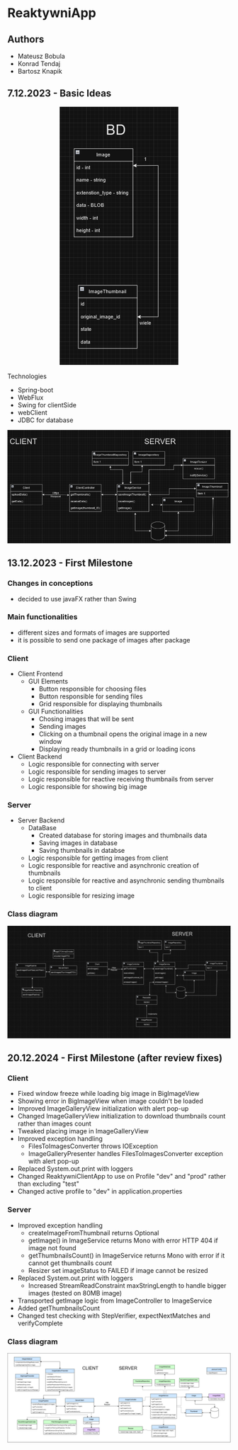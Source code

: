 # ReaktywniApp

## Authors

- Mateusz Bobula
- Konrad Tendaj
- Bartosz Knapik

## 7.12.2023 - Basic Ideas

<p align="center">
    <img src="md-images/db.png" alt="alt text">
</p>

Technologies
- Spring-boot
- WebFlux
- Swing for clientSide
- webClient
- JDBC for database

<p align="center">
    <img src="md-images/diagram1.png" alt="class diagram 1">
</p>

## 13.12.2023 - First Milestone

### Changes in conceptions
- decided to use javaFX rather than Swing

### Main functionalities
- different sizes and formats of images are supported
- it is possible to send one package of images after package

### Client
- Client Frontend
    - GUI Elements
        - Button responsible for choosing files
        - Button responsible for sending files
        - Grid responsible for displaying thumbnails
    - GUI Functionalities
        - Chosing images that will be sent
        - Sending images
        - Clicking on a thumbnail opens the original image in a new window
        - Displaying ready thumbnails in a grid or loading icons
- Client Backend
    - Logic responsible for connecting with server
    - Logic responsible for sending images to server
    - Logic responsible for reactive receiving thumbnails from server
    - Logic responsible for showing big image

### Server
- Server Backend
    - DataBase
        - Created database for storing images and thumbnails data
        - Saving images in database
        - Saving thumbnails in databse
    - Logic responsible for getting images from client
    - Logic responsible for reactive and asynchronic creation of thumbnails
    - Logic responsible for reactive and asynchronic sending thumbnails to client
    - Logic responsible for resizing image

### Class diagram
<p align="center">
    <img src="md-images/diagram2.png" alt="class diagram 2">
</p>


## 20.12.2024 - First Milestone (after review fixes)

### Client
- Fixed window freeze while loading big image in BigImageView
- Showing error in BigImageView when image couldn't be loaded
- Improved ImageGalleryView initialization with alert pop-up
- Changed ImageGalleryView initialization to download thumbnails count rather than images count
- Tweaked placing image in ImageGalleryView
- Improved exception handling
    - FilesToImagesConverter throws IOException
    - ImageGalleryPresenter handles FilesToImagesConverter exception with alert pop-up
- Replaced System.out.print with loggers
- Changed ReaktywniClientApp to use on Profile "dev" and "prod" rather than excluding "test"
- Changed active profile to "dev" in application.properties


### Server
- Improved exception handling
    - createImageFromThumbnail returns Optional
    - getImage() in ImageService returns Mono with error HTTP 404 if image not found
    - getThumbnailsCount() in ImageService returns Mono with error if it cannot get thumbnails count
    - Resizer set imageStatus to FAILED if image cannot be resized
- Replaced System.out.print with loggers
  - Increased StreamReadConstraint maxStringLength to handle bigger images (tested on 80MB image)
- Transported getImage logic from ImageController to ImageService
- Added getThumbnailsCount
- Changed test checking with StepVerifier, expectNextMatches and verifyComplete

### Class diagram
<p align="center">
    <img src="md-images/diagram3.png" alt="class diagram 3">
</p>